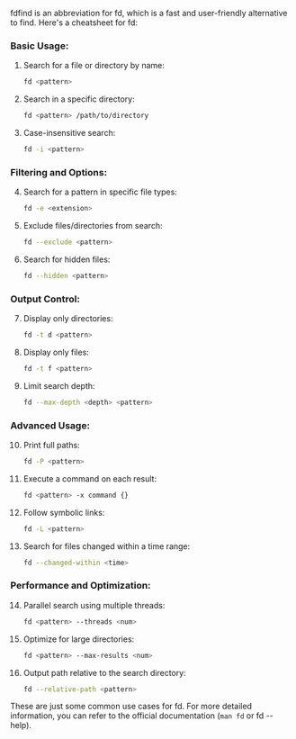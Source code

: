fdfind is an abbreviation for fd, which is a fast and user-friendly alternative to find. Here's a cheatsheet for fd:

### Basic Usage:

1. Search for a file or directory by name:
   ```bash
   fd <pattern>
   ```

2. Search in a specific directory:
   ```bash
   fd <pattern> /path/to/directory
   ```

3. Case-insensitive search:
   ```bash
   fd -i <pattern>
   ```

### Filtering and Options:

4. Search for a pattern in specific file types:
   ```bash
   fd -e <extension>
   ```

5. Exclude files/directories from search:
   ```bash
   fd --exclude <pattern>
   ```

6. Search for hidden files:
   ```bash
   fd --hidden <pattern>
   ```

### Output Control:

7. Display only directories:
   ```bash
   fd -t d <pattern>
   ```

8. Display only files:
   ```bash
   fd -t f <pattern>
   ```

9. Limit search depth:
   ```bash
   fd --max-depth <depth> <pattern>
   ```

### Advanced Usage:

10. Print full paths:
    ```bash
    fd -P <pattern>
    ```

11. Execute a command on each result:
    ```bash
    fd <pattern> -x command {}
    ```

12. Follow symbolic links:
    ```bash
    fd -L <pattern>
    ```

13. Search for files changed within a time range:
    ```bash
    fd --changed-within <time>
    ```

### Performance and Optimization:

14. Parallel search using multiple threads:
    ```bash
    fd <pattern> --threads <num>
    ```

15. Optimize for large directories:
    ```bash
    fd <pattern> --max-results <num>
    ```

16. Output path relative to the search directory:
    ```bash
    fd --relative-path <pattern>
    ```

These are just some common use cases for fd. For more detailed information, you can refer to the official documentation (`man fd` or fd --help).
